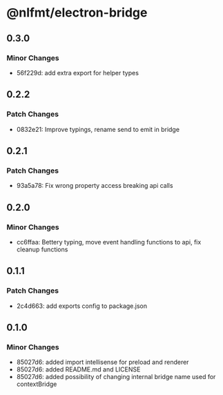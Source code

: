 # @nlfmt/electron-bridge

## 0.3.0

### Minor Changes

- 56f229d: add extra export for helper types

## 0.2.2

### Patch Changes

- 0832e21: Improve typings, rename send to emit in bridge

## 0.2.1

### Patch Changes

- 93a5a78: Fix wrong property access breaking api calls

## 0.2.0

### Minor Changes

- cc6ffaa: Bettery typing, move event handling functions to api, fix cleanup functions

## 0.1.1

### Patch Changes

- 2c4d663: add exports config to package.json

## 0.1.0

### Minor Changes

- 85027d6: added import intellisense for preload and renderer
- 85027d6: added README.md and LICENSE
- 85027d6: added possibility of changing internal bridge name used for contextBridge
